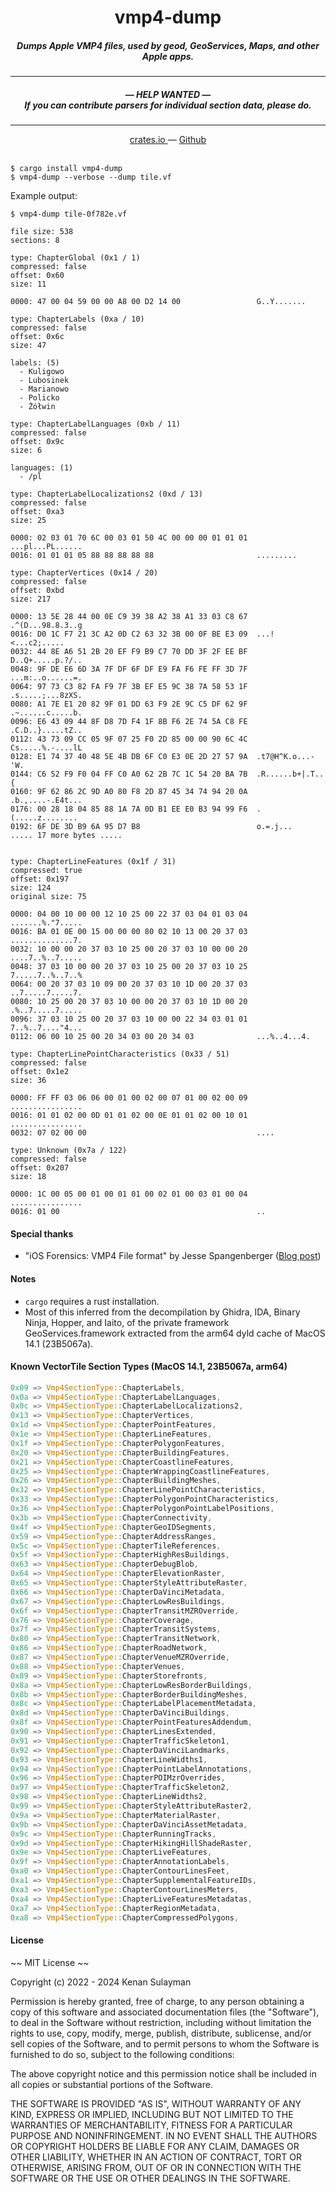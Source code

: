 <h1 align="center">vmp4-dump</h1>

<h5 align="center">Dumps Apple VMP4 files, used by geod, GeoServices, Maps, and other Apple apps.</h5>

<hr/>

<h5 align="center">— HELP WANTED —<br/>If you can contribute parsers for individual section data, please do.</h5>

<hr/>

<div align="center">
  <a href="https://crates.io/crates/vmp4-dump">
    crates.io
  </a>
  —
  <a href="https://github.com/19h/vmp4-dump">
    Github
  </a>
</div>

<br />

```shell script
$ cargo install vmp4-dump
$ vmp4-dump --verbose --dump tile.vf
```

Example output:

```text
$ vmp4-dump tile-0f782e.vf

file size: 538
sections: 8

type: ChapterGlobal (0x1 / 1)
compressed: false
offset: 0x60
size: 11

0000: 47 00 04 59 00 00 A8 00 D2 14 00                 G..Y.......

type: ChapterLabels (0xa / 10)
compressed: false
offset: 0x6c
size: 47

labels: (5)
  - Kuligowo
  - Lubosinek
  - Marianowo
  - Policko
  - Żółwin

type: ChapterLabelLanguages (0xb / 11)
compressed: false
offset: 0x9c
size: 6

languages: (1)
  - /pl

type: ChapterLabelLocalizations2 (0xd / 13)
compressed: false
offset: 0xa3
size: 25

0000: 02 03 01 70 6C 00 03 01 50 4C 00 00 00 01 01 01  ...pl...PL......
0016: 01 01 01 05 88 88 88 88 88                       .........

type: ChapterVertices (0x14 / 20)
compressed: false
offset: 0xbd
size: 217

0000: 13 5E 28 44 00 0E C9 39 38 A2 38 A1 33 03 C8 67  .^(D...98.8.3..g
0016: D0 1C F7 21 3C A2 0D C2 63 32 3B 00 0F BE E3 09  ...!<...c2;.....
0032: 44 8E A6 51 2B 20 EF F9 B9 C7 70 DD 3F 2F EE BF  D..Q+.....p.?/..
0048: 9F DE E6 6D 3A 7F DF 6F DF E9 FA F6 FE FF 3D 7F  ...m:..o......=.
0064: 97 73 C3 82 FA F9 7F 3B EF E5 9C 38 7A 58 53 1F  .s.....;...8zXS.
0080: A1 7E E1 20 82 9F 01 DD 63 F9 2E 9C C5 DF 62 9F  .~......c.....b.
0096: E6 43 09 44 8F D8 7D F4 1F 8B F6 2E 74 5A C8 FE  .C.D..}.....tZ..
0112: 43 73 09 CC 05 9F 07 25 F0 2D 85 00 00 90 6C 4C  Cs.....%.-....lL
0128: E1 74 37 40 48 5E 4B DB 6F C0 E3 0E 2D 27 57 9A  .t7@H^K.o...-'W.
0144: C6 52 F9 F0 04 FF C0 A0 62 2B 7C 1C 54 20 BA 7B  .R......b+|.T..{
0160: 9F 62 86 2C 9D A0 80 F8 2D 87 45 34 74 94 20 0A  .b.,....-.E4t...
0176: 00 28 18 04 85 88 1A 7A 0D B1 EE E0 B3 94 99 F6  .(.....z........
0192: 6F DE 3D B9 6A 95 D7 B8                          o.=.j...
..... 17 more bytes .....


type: ChapterLineFeatures (0x1f / 31)
compressed: true
offset: 0x197
size: 124
original size: 75

0000: 04 00 10 00 00 12 10 25 00 22 37 03 04 01 03 04  .......%."7.....
0016: BA 01 0E 00 15 00 00 00 80 02 10 13 00 20 37 03  ..............7.
0032: 10 00 00 20 37 03 10 25 00 20 37 03 10 00 00 20  ....7..%..7.....
0048: 37 03 10 00 00 20 37 03 10 25 00 20 37 03 10 25  7.....7..%..7..%
0064: 00 20 37 03 10 09 00 20 37 03 10 1D 00 20 37 03  ..7.....7.....7.
0080: 10 25 00 20 37 03 10 00 00 20 37 03 10 1D 00 20  .%..7.....7.....
0096: 37 03 10 25 00 20 37 03 10 00 00 22 34 03 01 01  7..%..7...."4...
0112: 06 00 10 25 00 20 34 03 00 20 34 03              ...%..4...4.

type: ChapterLinePointCharacteristics (0x33 / 51)
compressed: false
offset: 0x1e2
size: 36

0000: FF FF 03 06 06 00 01 00 02 00 07 01 00 02 00 09  ................
0016: 01 01 02 00 0D 01 01 02 00 0E 01 01 02 00 10 01  ................
0032: 07 02 00 00                                      ....

type: Unknown (0x7a / 122)
compressed: false
offset: 0x207
size: 18

0000: 1C 00 05 00 01 00 01 01 00 02 01 00 03 01 00 04  ................
0016: 01 00                                            ..
```

#### Special thanks

- "iOS Forensics: VMP4 File format" by Jesse Spangenberger (<a href="https://digitalforensics.io/ios-forensics-vmp4-file-format/">Blog post</a>)

#### Notes

- `cargo` requires a rust installation.
- Most of this inferred from the decompilation by Ghidra, IDA,
  Binary Ninja, Hopper, and Iaito, of the private framework
  GeoServices.framework extracted from the arm64 dyld cache
  of MacOS 14.1 (23B5067a).

#### Known VectorTile Section Types (MacOS 14.1, 23B5067a, arm64)

```rust
0x09 => Vmp4SectionType::ChapterLabels,
0x0a => Vmp4SectionType::ChapterLabelLanguages,
0x0c => Vmp4SectionType::ChapterLabelLocalizations2,
0x13 => Vmp4SectionType::ChapterVertices,
0x1d => Vmp4SectionType::ChapterPointFeatures,
0x1e => Vmp4SectionType::ChapterLineFeatures,
0x1f => Vmp4SectionType::ChapterPolygonFeatures,
0x20 => Vmp4SectionType::ChapterBuildingFeatures,
0x21 => Vmp4SectionType::ChapterCoastlineFeatures,
0x25 => Vmp4SectionType::ChapterWrappingCoastlineFeatures,
0x26 => Vmp4SectionType::ChapterBuildingMeshes,
0x32 => Vmp4SectionType::ChapterLinePointCharacteristics,
0x33 => Vmp4SectionType::ChapterPolygonPointCharacteristics,
0x36 => Vmp4SectionType::ChapterPolygonPointLabelPositions,
0x3b => Vmp4SectionType::ChapterConnectivity,
0x4f => Vmp4SectionType::ChapterGeoIDSegments,
0x59 => Vmp4SectionType::ChapterAddressRanges,
0x5c => Vmp4SectionType::ChapterTileReferences,
0x5f => Vmp4SectionType::ChapterHighResBuildings,
0x63 => Vmp4SectionType::ChapterDebugBlob,
0x64 => Vmp4SectionType::ChapterElevationRaster,
0x65 => Vmp4SectionType::ChapterStyleAttributeRaster,
0x66 => Vmp4SectionType::ChapterDaVinciMetadata,
0x67 => Vmp4SectionType::ChapterLowResBuildings,
0x6f => Vmp4SectionType::ChapterTransitMZROverride,
0x76 => Vmp4SectionType::ChapterCoverage,
0x7f => Vmp4SectionType::ChapterTransitSystems,
0x80 => Vmp4SectionType::ChapterTransitNetwork,
0x86 => Vmp4SectionType::ChapterRoadNetwork,
0x87 => Vmp4SectionType::ChapterVenueMZROverride,
0x88 => Vmp4SectionType::ChapterVenues,
0x89 => Vmp4SectionType::ChapterStorefronts,
0x8a => Vmp4SectionType::ChapterLowResBorderBuildings,
0x8b => Vmp4SectionType::ChapterBorderBuildingMeshes,
0x8c => Vmp4SectionType::ChapterLabelPlacementMetadata,
0x8d => Vmp4SectionType::ChapterDaVinciBuildings,
0x8f => Vmp4SectionType::ChapterPointFeaturesAddendum,
0x90 => Vmp4SectionType::ChapterLinesExtended,
0x91 => Vmp4SectionType::ChapterTrafficSkeleton1,
0x92 => Vmp4SectionType::ChapterDaVinciLandmarks,
0x93 => Vmp4SectionType::ChapterLineWidths1,
0x94 => Vmp4SectionType::ChapterPointLabelAnnotations,
0x96 => Vmp4SectionType::ChapterPOIMzrOverrides,
0x97 => Vmp4SectionType::ChapterTrafficSkeleton2,
0x98 => Vmp4SectionType::ChapterLineWidths2,
0x99 => Vmp4SectionType::ChapterStyleAttributeRaster2,
0x9a => Vmp4SectionType::ChapterMaterialRaster,
0x9b => Vmp4SectionType::ChapterDaVinciAssetMetadata,
0x9c => Vmp4SectionType::ChapterRunningTracks,
0x9d => Vmp4SectionType::ChapterHikingHillShadeRaster,
0x9e => Vmp4SectionType::ChapterLiveFeatures,
0x9f => Vmp4SectionType::ChapterAnnotationLabels,
0xa0 => Vmp4SectionType::ChapterContourLinesFeet,
0xa1 => Vmp4SectionType::ChapterSupplementalFeatureIDs,
0xa3 => Vmp4SectionType::ChapterContourLinesMeters,
0xa4 => Vmp4SectionType::ChapterLiveFeaturesMetadatas,
0xa7 => Vmp4SectionType::ChapterRegionMetadata,
0xa8 => Vmp4SectionType::ChapterCompressedPolygons,
```

#### License

~~ MIT License ~~

Copyright (c) 2022 - 2024 Kenan Sulayman

Permission is hereby granted, free of charge, to any person obtaining a copy
of this software and associated documentation files (the "Software"), to deal
in the Software without restriction, including without limitation the rights
to use, copy, modify, merge, publish, distribute, sublicense, and/or sell
copies of the Software, and to permit persons to whom the Software is
furnished to do so, subject to the following conditions:

The above copyright notice and this permission notice shall be included in all
copies or substantial portions of the Software.

THE SOFTWARE IS PROVIDED "AS IS", WITHOUT WARRANTY OF ANY KIND, EXPRESS OR
IMPLIED, INCLUDING BUT NOT LIMITED TO THE WARRANTIES OF MERCHANTABILITY,
FITNESS FOR A PARTICULAR PURPOSE AND NONINFRINGEMENT. IN NO EVENT SHALL THE
AUTHORS OR COPYRIGHT HOLDERS BE LIABLE FOR ANY CLAIM, DAMAGES OR OTHER
LIABILITY, WHETHER IN AN ACTION OF CONTRACT, TORT OR OTHERWISE, ARISING FROM,
OUT OF OR IN CONNECTION WITH THE SOFTWARE OR THE USE OR OTHER DEALINGS IN THE
SOFTWARE.
